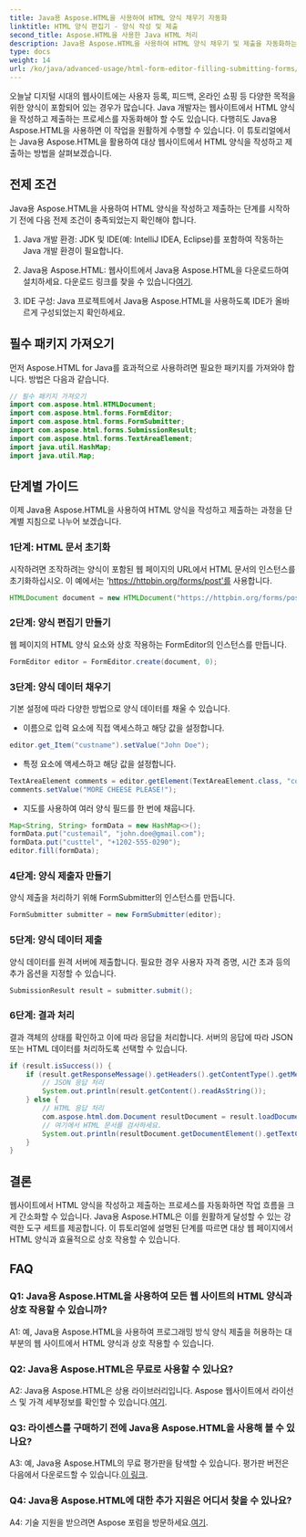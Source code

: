 ```yaml
---
title: Java용 Aspose.HTML을 사용하여 HTML 양식 채우기 자동화
linktitle: HTML 양식 편집기 - 양식 작성 및 제출
second_title: Aspose.HTML을 사용한 Java HTML 처리
description: Java용 Aspose.HTML을 사용하여 HTML 양식 채우기 및 제출을 자동화하는 방법을 알아보세요. 이 튜토리얼을 통해 웹 상호작용을 단순화하세요.
type: docs
weight: 14
url: /ko/java/advanced-usage/html-form-editor-filling-submitting-forms/
---
```

오늘날 디지털 시대의 웹사이트에는 사용자 등록, 피드백, 온라인 쇼핑 등 다양한 목적을 위한 양식이 포함되어 있는 경우가 많습니다. Java 개발자는 웹사이트에서 HTML 양식을 작성하고 제출하는 프로세스를 자동화해야 할 수도 있습니다. 다행히도 Java용 Aspose.HTML을 사용하면 이 작업을 원활하게 수행할 수 있습니다. 이 튜토리얼에서는 Java용 Aspose.HTML을 활용하여 대상 웹사이트에서 HTML 양식을 작성하고 제출하는 방법을 살펴보겠습니다.

## 전제 조건

Java용 Aspose.HTML을 사용하여 HTML 양식을 작성하고 제출하는 단계를 시작하기 전에 다음 전제 조건이 충족되었는지 확인해야 합니다.

1. Java 개발 환경: JDK 및 IDE(예: IntelliJ IDEA, Eclipse)를 포함하여 작동하는 Java 개발 환경이 필요합니다.

2.  Java용 Aspose.HTML: 웹사이트에서 Java용 Aspose.HTML을 다운로드하여 설치하세요. 다운로드 링크를 찾을 수 있습니다[여기](https://releases.aspose.com/html/java/).

3. IDE 구성: Java 프로젝트에서 Java용 Aspose.HTML을 사용하도록 IDE가 올바르게 구성되었는지 확인하세요.

## 필수 패키지 가져오기

먼저 Aspose.HTML for Java를 효과적으로 사용하려면 필요한 패키지를 가져와야 합니다. 방법은 다음과 같습니다.

```java
// 필수 패키지 가져오기
import com.aspose.html.HTMLDocument;
import com.aspose.html.forms.FormEditor;
import com.aspose.html.forms.FormSubmitter;
import com.aspose.html.forms.SubmissionResult;
import com.aspose.html.forms.TextAreaElement;
import java.util.HashMap;
import java.util.Map;
```

## 단계별 가이드

이제 Java용 Aspose.HTML을 사용하여 HTML 양식을 작성하고 제출하는 과정을 단계별 지침으로 나누어 보겠습니다.

### 1단계: HTML 문서 초기화

시작하려면 조작하려는 양식이 포함된 웹 페이지의 URL에서 HTML 문서의 인스턴스를 초기화하십시오. 이 예에서는 'https://httpbin.org/forms/post'를 사용합니다.

```java
HTMLDocument document = new HTMLDocument("https://httpbin.org/forms/post");
```

### 2단계: 양식 편집기 만들기

웹 페이지의 HTML 양식 요소와 상호 작용하는 FormEditor의 인스턴스를 만듭니다.

```java
FormEditor editor = FormEditor.create(document, 0);
```

### 3단계: 양식 데이터 채우기

기본 설정에 따라 다양한 방법으로 양식 데이터를 채울 수 있습니다.

- 이름으로 입력 요소에 직접 액세스하고 해당 값을 설정합니다.

```java
editor.get_Item("custname").setValue("John Doe");
```

- 특정 요소에 액세스하고 해당 값을 설정합니다.

```java
TextAreaElement comments = editor.getElement(TextAreaElement.class, "comments");
comments.setValue("MORE CHEESE PLEASE!");
```

- 지도를 사용하여 여러 양식 필드를 한 번에 채웁니다.

```java
Map<String, String> formData = new HashMap<>();
formData.put("custemail", "john.doe@gmail.com");
formData.put("custtel", "+1202-555-0290");
editor.fill(formData);
```

### 4단계: 양식 제출자 만들기

양식 제출을 처리하기 위해 FormSubmitter의 인스턴스를 만듭니다.

```java
FormSubmitter submitter = new FormSubmitter(editor);
```

### 5단계: 양식 데이터 제출

양식 데이터를 원격 서버에 제출합니다. 필요한 경우 사용자 자격 증명, 시간 초과 등의 추가 옵션을 지정할 수 있습니다.

```java
SubmissionResult result = submitter.submit();
```

### 6단계: 결과 처리

결과 객체의 상태를 확인하고 이에 따라 응답을 처리합니다. 서버의 응답에 따라 JSON 또는 HTML 데이터를 처리하도록 선택할 수 있습니다.

```java
if (result.isSuccess()) {
    if (result.getResponseMessage().getHeaders().getContentType().getMediaType().equals("application/json")) {
        // JSON 응답 처리
        System.out.println(result.getContent().readAsString());
    } else {
        // HTML 응답 처리
        com.aspose.html.dom.Document resultDocument = result.loadDocument();
        // 여기에서 HTML 문서를 검사하세요.
        System.out.println(resultDocument.getDocumentElement().getTextContent());
    }
}
```

## 결론

웹사이트에서 HTML 양식을 작성하고 제출하는 프로세스를 자동화하면 작업 흐름을 크게 간소화할 수 있습니다. Java용 Aspose.HTML은 이를 원활하게 달성할 수 있는 강력한 도구 세트를 제공합니다. 이 튜토리얼에 설명된 단계를 따르면 대상 웹 페이지에서 HTML 양식과 효율적으로 상호 작용할 수 있습니다.

## FAQ

### Q1: Java용 Aspose.HTML을 사용하여 모든 웹 사이트의 HTML 양식과 상호 작용할 수 있습니까?

A1: 예, Java용 Aspose.HTML을 사용하여 프로그래밍 방식 양식 제출을 허용하는 대부분의 웹 사이트에서 HTML 양식과 상호 작용할 수 있습니다.

### Q2: Java용 Aspose.HTML은 무료로 사용할 수 있나요?

 A2: Java용 Aspose.HTML은 상용 라이브러리입니다. Aspose 웹사이트에서 라이선스 및 가격 세부정보를 확인할 수 있습니다.[여기](https://purchase.aspose.com/buy).

### Q3: 라이센스를 구매하기 전에 Java용 Aspose.HTML을 사용해 볼 수 있나요?

 A3: 예, Java용 Aspose.HTML의 무료 평가판을 탐색할 수 있습니다. 평가판 버전은 다음에서 다운로드할 수 있습니다.[이 링크](https://releases.aspose.com/).

### Q4: Java용 Aspose.HTML에 대한 추가 지원은 어디서 찾을 수 있나요?

 A4: 기술 지원을 받으려면 Aspose 포럼을 방문하세요.[여기](https://forum.aspose.com/).